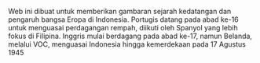 Web ini dibuat untuk memberikan gambaran sejarah kedatangan dan pengaruh bangsa Eropa di Indonesia. Portugis datang pada abad ke-16 untuk menguasai perdagangan rempah, diikuti oleh Spanyol yang lebih fokus di Filipina. Inggris mulai berdagang pada abad ke-17, namun Belanda, melalui VOC, menguasai Indonesia hingga kemerdekaan pada 17 Agustus 1945
